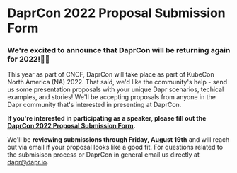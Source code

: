 # DaprCon 2022 Proposal Submission Form

### We're excited to announce that DaprCon will be returning again for 2022!🎉🎉

This year as part of CNCF, DaprCon will take place as part of KubeCon North America (NA) 2022. That said, we'd like the community's help - send us some presentation proposals with your unique Dapr scenarios, techical examples, and stories! We'll be accepting proposals from anyone in the Dapr community that's interested in presenting at DaprCon. 

**If you're interested in participating as a speaker, please fill out the [DaprCon 2022 Proposal Submission Form](https://forms.gle/5zB9ijtc8yx9vdJ68).** 

We'll be **reviewing submissions through Friday, August 19th** and will reach out via email if your proposal looks like a good fit. For questions related to the submisison process or DaprCon in general email us directly at dapr@dapr.io. 
